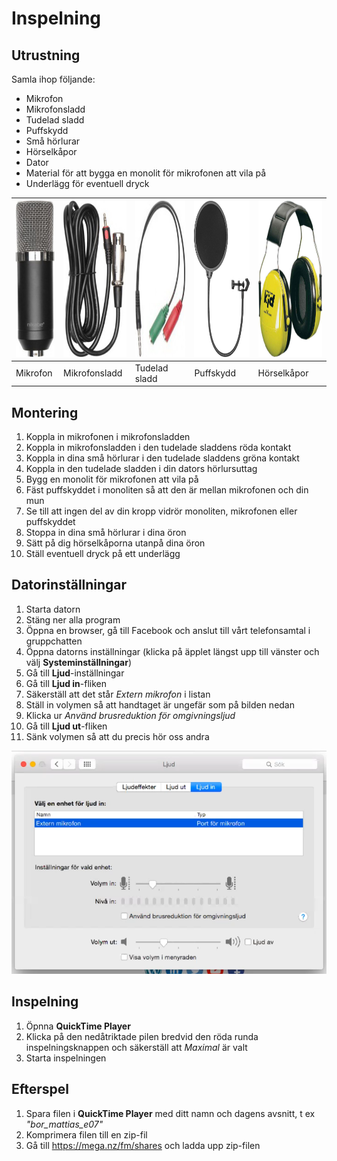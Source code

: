 # Inspelning

## Utrustning

Samla ihop följande:

* Mikrofon
* Mikrofonsladd
* Tudelad sladd
* Puffskydd
* Små hörlurar
* Hörselkåpor
* Dator
* Material för att bygga en monolit för mikrofonen att vila på
* Underlägg för eventuell dryck

<img src="images/inspelning/mikrofon.jpg" height="250" /> | <img src="images/inspelning/kabel.jpg" height="250" /> | <img src="images/inspelning/splittad_kabel.jpg" height="250" /> | <img src="images/inspelning/puffskydd.jpg" height="250" /> | <img src="images/inspelning/horselkapor.jpg" height="250" />
------------ | ------------- | ------------- | ------------- | -------------
Mikrofon | Mikrofonsladd | Tudelad sladd | Puffskydd | Hörselkåpor 

## Montering

1. Koppla in mikrofonen i mikrofonsladden
2. Koppla in mikrofonsladden i den tudelade sladdens röda kontakt
3. Koppla in dina små hörlurar i den tudelade sladdens gröna kontakt
4. Koppla in den tudelade sladden i din dators hörlursuttag
5. Bygg en monolit för mikrofonen att vila på
6. Fäst puffskyddet i monoliten så att den är mellan mikrofonen och din mun
7. Se till att ingen del av din kropp vidrör monoliten, mikrofonen eller puffskyddet
8. Stoppa in dina små hörlurar i dina öron
9. Sätt på dig hörselkåporna utanpå dina öron
10. Ställ eventuell dryck på ett underlägg

## Datorinställningar

1. Starta datorn
2. Stäng ner alla program
3. Öppna en browser, gå till Facebook och anslut till vårt telefonsamtal i gruppchatten
4. Öppna datorns inställningar (klicka på äpplet längst upp till vänster och välj **Systeminställningar**)
5. Gå till **Ljud**-inställningar
6. Gå till **Ljud in**-fliken
7. Säkerställ att det står *Extern mikrofon* i listan
8. Ställ in volymen så att handtaget är ungefär som på bilden nedan
9. Klicka ur *Använd brusreduktion för omgivningsljud*
10. Gå till **Ljud ut**-fliken
11. Sänk volymen så att du precis hör oss andra

![](images/inspelning/ljudinstallningar.png)

## Inspelning

1. Öpnna **QuickTime Player**
2. Klicka på den nedåtriktade pilen bredvid den röda runda inspelningsknappen och säkerställ att *Maximal* är valt
3. Starta inspelningen

## Efterspel

1. Spara filen i **QuickTime Player** med ditt namn och dagens avsnitt, t ex *"bor_mattias_e07"*
2. Komprimera filen till en zip-fil
3. Gå till https://mega.nz/fm/shares och ladda upp zip-filen

